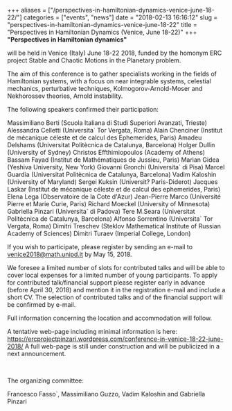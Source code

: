 +++
aliases = ["/perspectives-in-hamiltonian-dynamics-venice-june-18-22/"]
categories = ["events", "news"]
date = "2018-02-13 16:16:12"
slug = "perspectives-in-hamiltonian-dynamics-venice-june-18-22"
title = "Perspectives in Hamiltonian Dynamics (Venice, June 18-22)"
+++
**"Perspectives in Hamiltonian dynamics"**

will be held in Venice (Italy) <span class="aBn" tabindex="0"
term="goog_568468145"><span class="aQJ">June 18-22 2018</span></span>,
funded by the homonym ERC project Stable and Chaotic Motions in the
Planetary problem.

The aim of this conference is to gather specialists working in the
fields of Hamiltonian systems, with a focus on near integrable systems,
celestial mechanics, perturbative techniques, Kolmogorov-Arnold-Moser
and Nekhorossev theories, Arnold instability.

The following speakers confirmed their participation:

Massimiliano Berti (Scuola Italiana di Studi Superiori Avanzati,
Trieste) Alessandra Celletti (Universita\` Tor Vergata, Roma) Alain
Chenciner (Institut de mécanique céleste et de calcul des Ephemerides,
Paris) Amadeu Delshams (Universitat Politècnica de Catalunya, Barcelona)
Holger Dullin (University of Sydney) Christos Effthimiopoulos (Academy
of Athens) Bassam Fayad (Institut de Mathématiques de Jussieu, Paris)
Marian Gidea (Yeshiva University, New York) Giovanni Gronchi
(Universita\` di Pisa) Marcel Guardia (Universitat Politècnica de
Catalunya, Barcelona) Vadim Kaloshin (University of Maryland) Sergei
Kuksin (Universit? Paris-Diderot) Jacques Laskar (Institut de mécanique
céleste et de calcul des ephemerides, Paris) Elena Lega (Observatoire de
la Cote d'Azur) Jean-Pierre Marco (Université Pierre et Marie Curie,
Paris) Richard Moeckel (University of Minnesota) Gabriella Pinzari
(Universita\` di Padova) Tere M.Seara (Universitat Politècnica de
Catalunya, Barcelona) Alfonso Sorrentino (Universita\` Tor Vergata,
Roma) Dimitri Treschev (Steklov Mathematical Institute of Russian
Academy of Sciences) Dimitri Turaev (Imperial College, London)

If you wish to participate, please register by sending an e-mail to
<venice2018@math.unipd.it> by <span class="aBn" tabindex="0"
term="goog_568468146"><span class="aQJ">May 15, 2018</span></span>.

We foresee a limited number of slots for contributed talks and will be
able to cover local expenses for a limited number of young participants.
To apply for contributed talk/financial support please register early in
advance (before <span class="aBn" tabindex="0"
term="goog_568468147"><span class="aQJ">April 30, 2018</span></span>)
and mention it in the registration e-mail and include a short CV. The
selection of contributed talks and of the financial support will be
confirmed by e-mail.

Full information concerning the location and accommodation will follow.

A tentative web-page including minimal information is here:
[https://ercprojectpinzari.wordpress.com/conference-in-venice-18-<span
class="aBn" term="goog_568468148"><span
class="aQJ">22-june-2018</span></span>/](https://ercprojectpinzari.wordpress.com/conference-in-venice-18-22-june-2018/)
A full web-page is still under construction and will be publicized in a
next announcement.

 

The organizing committee:

Francesco Fasso\`, Massimiliano Guzzo, Vadim Kaloshin and Gabriella
Pinzari
